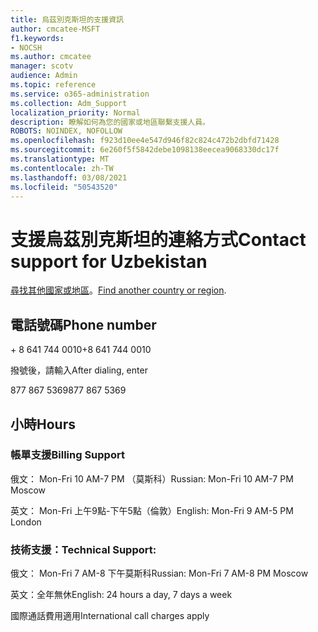 ```yaml
---
title: 烏茲別克斯坦的支援資訊
author: cmcatee-MSFT
f1.keywords:
- NOCSH
ms.author: cmcatee
manager: scotv
audience: Admin
ms.topic: reference
ms.service: o365-administration
ms.collection: Adm_Support
localization_priority: Normal
description: 瞭解如何為您的國家或地區聯繫支援人員。
ROBOTS: NOINDEX, NOFOLLOW
ms.openlocfilehash: f923d10ee4e547d946f82c824c472b2dbfd71428
ms.sourcegitcommit: 6e260f5f5842debe1098138eecea9068330dc17f
ms.translationtype: MT
ms.contentlocale: zh-TW
ms.lasthandoff: 03/08/2021
ms.locfileid: "50543520"
---
```

# <a name="contact-support-for-uzbekistan"></a><span data-ttu-id="41794-103">支援烏茲別克斯坦的連絡方式</span><span class="sxs-lookup"><span data-stu-id="41794-103">Contact support for Uzbekistan</span></span>

<span data-ttu-id="41794-104">[尋找其他國家或地區](../contact-support-for-business-products.md)。</span><span class="sxs-lookup"><span data-stu-id="41794-104">[Find another country or region](../contact-support-for-business-products.md).</span></span>

## <a name="phone-number"></a><span data-ttu-id="41794-105">電話號碼</span><span class="sxs-lookup"><span data-stu-id="41794-105">Phone number</span></span>
<span data-ttu-id="41794-106">+ 8 641 744 0010</span><span class="sxs-lookup"><span data-stu-id="41794-106">+8 641 744 0010</span></span>

<span data-ttu-id="41794-107">撥號後，請輸入</span><span class="sxs-lookup"><span data-stu-id="41794-107">After dialing, enter</span></span>

<span data-ttu-id="41794-108">877 867 5369</span><span class="sxs-lookup"><span data-stu-id="41794-108">877 867 5369</span></span>

## <a name="hours"></a><span data-ttu-id="41794-109">小時</span><span class="sxs-lookup"><span data-stu-id="41794-109">Hours</span></span>
### <a name="billing-support"></a><span data-ttu-id="41794-110">帳單支援</span><span class="sxs-lookup"><span data-stu-id="41794-110">Billing Support</span></span>

<span data-ttu-id="41794-111">俄文： Mon-Fri 10 AM-7 PM （莫斯科）</span><span class="sxs-lookup"><span data-stu-id="41794-111">Russian: Mon-Fri 10 AM-7 PM Moscow</span></span>

<span data-ttu-id="41794-112">英文： Mon-Fri 上午9點-下午5點（倫敦）</span><span class="sxs-lookup"><span data-stu-id="41794-112">English: Mon-Fri 9 AM-5 PM London</span></span>

### <a name="technical-support"></a><span data-ttu-id="41794-113">技術支援：</span><span class="sxs-lookup"><span data-stu-id="41794-113">Technical Support:</span></span>

<span data-ttu-id="41794-114">俄文： Mon-Fri 7 AM-8 下午莫斯科</span><span class="sxs-lookup"><span data-stu-id="41794-114">Russian: Mon-Fri 7 AM-8 PM Moscow</span></span>

<span data-ttu-id="41794-115">英文：全年無休</span><span class="sxs-lookup"><span data-stu-id="41794-115">English: 24 hours a day, 7 days a week</span></span>

<span data-ttu-id="41794-116">國際通話費用適用</span><span class="sxs-lookup"><span data-stu-id="41794-116">International call charges apply</span></span>
